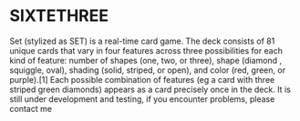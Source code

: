 # SIXTETHREE
Set (stylized as SET) is a real-time card game. The deck consists of 81 unique cards that vary in four features across three possibilities for each kind of feature: number of shapes (one, two, or three), shape (diamond , squiggle, oval), shading (solid, striped, or open), and color (red, green, or purple).[1] Each possible combination of features (eg a card with three striped green diamonds) appears as a card precisely once in the deck. It is still under development and testing, if you encounter problems, please contact me
